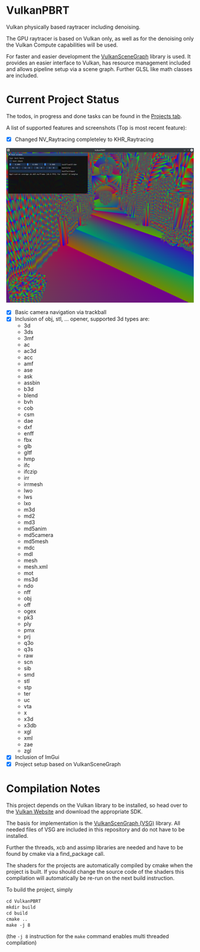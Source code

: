 # VulkanPBRT
Vulkan physically based raytracer including denoising.

The GPU raytracer is based on Vulkan only, as well as for the denoising only the Vulkan Compute capabilities will be used.

For faster and easier development the [VulkanSceneGraph](https://github.com/vsg-dev/VulkanSceneGraph) library is used. It provides an easier interface to Vulkan, has resource management included and allows pipeline setup via a scene graph. Further GLSL like math classes are included.

# Current Project Status
The todos, in progress and done tasks can be found in the [Projects tab](https://github.com/Lachei/VulkanPBRT/projects/1).

A list of supported features and screenshots (Top is most recent feature):

- [x] Changed NV_Raytracing completeley to KHR_Raytracing

![sponza easy](pictures/basic_raytracing.png)

- [x] Basic camera navigation via trackball
- [x] Inclusion of obj, stl, ... opener, supported 3d types are:
    - 3d        
    - 3ds     
    - 3mf     
    - ac      
    - ac3d    
    - acc     
    - amf     
    - ase     
    - ask     
    - assbin  
    - b3d     
    - blend   
    - bvh     
    - cob     
    - csm     
    - dae     
    - dxf     
    - enff    
    - fbx     
    - glb     
    - gltf    
    - hmp     
    - ifc     
    - ifczip  
    - irr     
    - irrmesh 
    - lwo     
    - lws     
    - lxo     
    - m3d     
    - md2     
    - md3     
    - md5anim 
    - md5camera
    - md5mesh 
    - mdc     
    - mdl     
    - mesh    
    - mesh.xml
    - mot     
    - ms3d    
    - ndo     
    - nff     
    - obj     
    - off     
    - ogex    
    - pk3     
    - ply     
    - pmx     
    - prj     
    - q3o     
    - q3s     
    - raw     
    - scn     
    - sib     
    - smd     
    - stl     
    - stp     
    - ter     
    - uc      
    - vta     
    - x       
    - x3d     
    - x3db    
    - xgl     
    - xml     
    - zae     
    - zgl     
- [x] Inclusion of ImGui
- [x] Project setup based on VulkanSceneGraph

# Compilation Notes
This project depends on the Vulkan library to be installed, so head over to the [Vulkan Website](https://vulkan.lunarg.com/sdk/home) and download the appropriate SDK.

The basis for implementation is the [VulkanScenGraph (VSG)](https://github.com/vsg-dev/VulkanSceneGraph) library. All needed files of VSG are included in this repository and do not have to be installed.

Further the threads, xcb and assimp libraries are needed and have to be found by cmake via a find_package call.

The shaders for the projects are automatically compiled by cmake when the project is built. If you should change the source code of the shaders this compilation will automatically be re-run on the next build instruction.

To build the project, simply
```
cd VulkanPBRT
mkdir build
cd build
cmake ..
make -j 8
```
(the `-j 8` instruction for the `make` command enables multi threaded compilation)